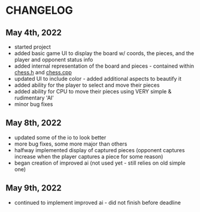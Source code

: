 # CHANGELOG

## May 4th, 2022
- started project
- added basic game UI to display the board w/ coords, the pieces, and the player and opponent status info
- added internal representation of the board and pieces - contained within [chess.h](chess.h) and [chess.cpp](chess.cpp)
- updated UI to include color - added additional aspects to beautify it
- added ability for the player to select and move their pieces
- added ability for CPU to move their pieces using VERY simple & rudimentary 'AI'
- minor bug fixes

## May 8th, 2022
- updated some of the io to look better
- more bug fixes, some more major than others
- halfway implemented display of captured pieces (opponent captures increase when the player captures a piece for some reason)
- began creation of improved ai (not used yet - still relies on old simple one)

## May 9th, 2022
- continued to implement improved ai - did not finish before deadline